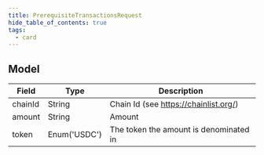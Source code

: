 ```yaml
---
title: PrerequisiteTransactionsRequest
hide_table_of_contents: true
tags:
  - card
---
```


## Model

| Field             | Type            | Description                             |
|-------------------|-----------------|-----------------------------------------|
| chainId           | String          | Chain Id (see https://chainlist.org/)   |
| amount            | String          | Amount                                  |
| token             | Enum('USDC')    | The token the amount is denominated in  |
